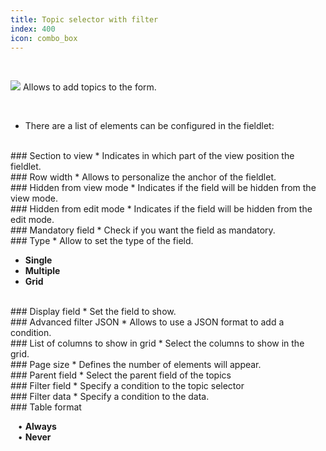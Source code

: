 ```yaml
---
title: Topic selector with filter
index: 400
icon: combo_box
---
```


    
<br />

<img src="/static/images/icons/combo_box.png" /> Allows to add topics to the form.

<br />

* There are a list of elements can be configured in the fieldlet:

<br />
### Section to view
* Indicates in which part of the view position the fieldlet.

<br />
### Row width
* Allows to personalize the anchor of the fieldlet.

<br />
### Hidden from view mode
* Indicates if the field will be hidden from the view mode.

<br />
### Hidden from edit mode
* Indicates if the field will be hidden from the edit mode.

<br />
### Mandatory field
* Check if you want the field as mandatory.

<br />
### Type
* Allow to set the type of the field.

- **Single**
- **Multiple**
- **Grid**


<br />
### Display field
* Set the field to show.

<br />
### Advanced filter JSON
* Allows to use a JSON format to add a condition. 

<br />
### List of columns to show in grid
* Select the columns to show in the grid.

<br />
### Page size
* Defines the number of elements will appear.

<br />
### Parent field
* Select the parent field of the topics

<br /> 
### Filter field
* Specify a condition to the topic selector

<br />
### Filter data
* Specify a condition to the data.

<br />
### Table format

&nbsp; &nbsp;• **Always** <br />
&nbsp; &nbsp;• **Never** 
